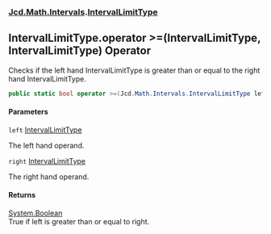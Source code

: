 ### [Jcd.Math.Intervals](Jcd.Math.Intervals.md 'Jcd.Math.Intervals').[IntervalLimitType](Jcd.Math.Intervals.IntervalLimitType.md 'Jcd.Math.Intervals.IntervalLimitType')

## IntervalLimitType.operator >=(IntervalLimitType, IntervalLimitType) Operator

Checks if the left hand IntervalLimitType is greater than or equal to the right hand IntervalLimitType.

```csharp
public static bool operator >=(Jcd.Math.Intervals.IntervalLimitType left, Jcd.Math.Intervals.IntervalLimitType right);
```
#### Parameters

<a name='Jcd.Math.Intervals.IntervalLimitType.op_GreaterThanOrEqual(Jcd.Math.Intervals.IntervalLimitType,Jcd.Math.Intervals.IntervalLimitType).left'></a>

`left` [IntervalLimitType](Jcd.Math.Intervals.IntervalLimitType.md 'Jcd.Math.Intervals.IntervalLimitType')

The left hand operand.

<a name='Jcd.Math.Intervals.IntervalLimitType.op_GreaterThanOrEqual(Jcd.Math.Intervals.IntervalLimitType,Jcd.Math.Intervals.IntervalLimitType).right'></a>

`right` [IntervalLimitType](Jcd.Math.Intervals.IntervalLimitType.md 'Jcd.Math.Intervals.IntervalLimitType')

The right hand operand.

#### Returns
[System.Boolean](https://docs.microsoft.com/en-us/dotnet/api/System.Boolean 'System.Boolean')  
True if left is greater  than or equal to right.